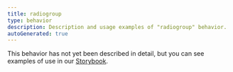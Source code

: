 ```yaml
---
title: radiogroup
type: behavior
description: Description and usage examples of "radiogroup" behavior.
autoGenerated: true
---
```


This behavior has not yet been described in detail, but you can see examples of use in our [Storybook](/storybook).